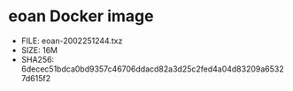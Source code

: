 # eoan Docker image

* FILE: eoan-2002251244.txz
* SIZE: 16M
* SHA256: 6decec51bdca0bd9357c46706ddacd82a3d25c2fed4a04d83209a65327d615f2
